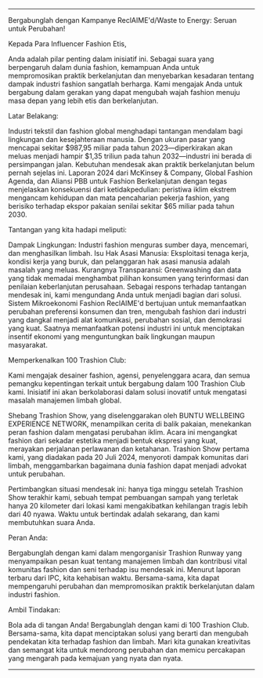 ---

Bergabunglah dengan Kampanye ReclAIME'd/Waste to Energy: Seruan untuk Perubahan!

Kepada Para Influencer Fashion Etis,

Anda adalah pilar penting dalam inisiatif ini. Sebagai suara yang berpengaruh dalam dunia fashion, kemampuan Anda untuk mempromosikan praktik berkelanjutan dan menyebarkan kesadaran tentang dampak industri fashion sangatlah berharga. Kami mengajak Anda untuk bergabung dalam gerakan yang dapat mengubah wajah fashion menuju masa depan yang lebih etis dan berkelanjutan.

Latar Belakang:

Industri tekstil dan fashion global menghadapi tantangan mendalam bagi lingkungan dan kesejahteraan manusia. Dengan ukuran pasar yang mencapai sekitar $987,95 miliar pada tahun 2023—diperkirakan akan meluas menjadi hampir $1,35 triliun pada tahun 2032—industri ini berada di persimpangan jalan. Kebutuhan mendesak akan praktik berkelanjutan belum pernah sejelas ini. Laporan 2024 dari McKinsey & Company, Global Fashion Agenda, dan Aliansi PBB untuk Fashion Berkelanjutan dengan tegas menjelaskan konsekuensi dari ketidakpedulian: peristiwa iklim ekstrem mengancam kehidupan dan mata pencaharian pekerja fashion, yang berisiko terhadap ekspor pakaian senilai sekitar $65 miliar pada tahun 2030.

Tantangan yang kita hadapi meliputi:

Dampak Lingkungan: Industri fashion menguras sumber daya, mencemari, dan menghasilkan limbah.
Isu Hak Asasi Manusia: Eksploitasi tenaga kerja, kondisi kerja yang buruk, dan pelanggaran hak asasi manusia adalah masalah yang meluas.
Kurangnya Transparansi: Greenwashing dan data yang tidak memadai menghambat pilihan konsumen yang terinformasi dan penilaian keberlanjutan perusahaan.
Sebagai respons terhadap tantangan mendesak ini, kami mengundang Anda untuk menjadi bagian dari solusi. Sistem Mikroekonomi Fashion ReclAIME'd bertujuan untuk memanfaatkan perubahan preferensi konsumen dan tren, mengubah fashion dari industri yang dangkal menjadi alat komunikasi, perubahan sosial, dan demokrasi yang kuat. Saatnya memanfaatkan potensi industri ini untuk menciptakan insentif ekonomi yang menguntungkan baik lingkungan maupun masyarakat.

Memperkenalkan 100 Trashion Club:

Kami mengajak desainer fashion, agensi, penyelenggara acara, dan semua pemangku kepentingan terkait untuk bergabung dalam 100 Trashion Club kami. Inisiatif ini akan berkolaborasi dalam solusi inovatif untuk mengatasi masalah manajemen limbah global.

Shebang Trashion Show, yang diselenggarakan oleh BUNTU WELLBEING EXPERIENCE NETWORK, menampilkan cerita di balik pakaian, menekankan peran fashion dalam mengatasi perubahan iklim. Acara ini mengangkat fashion dari sekadar estetika menjadi bentuk ekspresi yang kuat, merayakan perjalanan perlawanan dan ketahanan. Trashion Show pertama kami, yang diadakan pada 20 Juli 2024, menyoroti dampak komunitas dari limbah, menggambarkan bagaimana dunia fashion dapat menjadi advokat untuk perubahan.

Pertimbangkan situasi mendesak ini: hanya tiga minggu setelah Trashion Show terakhir kami, sebuah tempat pembuangan sampah yang terletak hanya 20 kilometer dari lokasi kami mengakibatkan kehilangan tragis lebih dari 40 nyawa. Waktu untuk bertindak adalah sekarang, dan kami membutuhkan suara Anda.

Peran Anda:

Bergabunglah dengan kami dalam mengorganisir Trashion Runway yang menyampaikan pesan kuat tentang manajemen limbah dan kontribusi vital komunitas fashion dan seni terhadap isu mendesak ini. Menurut laporan terbaru dari IPC, kita kehabisan waktu. Bersama-sama, kita dapat mempengaruhi perubahan dan mempromosikan praktik berkelanjutan dalam industri fashion.

Ambil Tindakan:

Bola ada di tangan Anda! Bergabunglah dengan kami di 100 Trashion Club. Bersama-sama, kita dapat menciptakan solusi yang berarti dan mengubah pendekatan kita terhadap fashion dan limbah. Mari kita gunakan kreativitas dan semangat kita untuk mendorong perubahan dan memicu percakapan yang mengarah pada kemajuan yang nyata dan nyata.

---